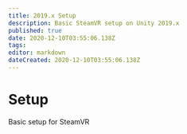 ```yaml
---
title: 2019.x Setup
description: Basic SteamVR setup on Unity 2019.x
published: true
date: 2020-12-10T03:55:06.138Z
tags: 
editor: markdown
dateCreated: 2020-12-10T03:55:06.138Z
---
```


# Setup
Basic setup for SteamVR